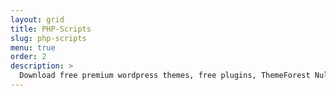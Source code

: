 ```yaml
---
layout: grid
title: PHP-Scripts
slug: php-scripts
menu: true
order: 2
description: >
  Download free premium wordpress themes, free plugins, ThemeForest Nulled, Envato market, site templates, blogger templates, Download Free Nulled, WP ...
---
```


